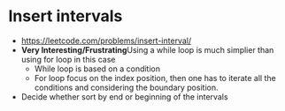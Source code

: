 # Insert intervals
- https://leetcode.com/problems/insert-interval/
- **Very Interesting/Frustrating**Using a while loop is much simplier than using for loop in this case
    - While loop is based on a condition
    - For loop focus on the index position, then one has to iterate all the conditions and considering the boundary position. 
- Decide whether sort by end or beginning of the intervals